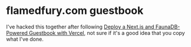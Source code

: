 # flamedfury.com guestbook

I've hacked this together after following [Deploy a Next.js and FaunaDB-Powered Guestbook with Vercel](https://vercel.com/guides/deploying-a-faunadb-powered-guestbook-with-vercel), not sure if it's a good idea that you copy what I've done.
